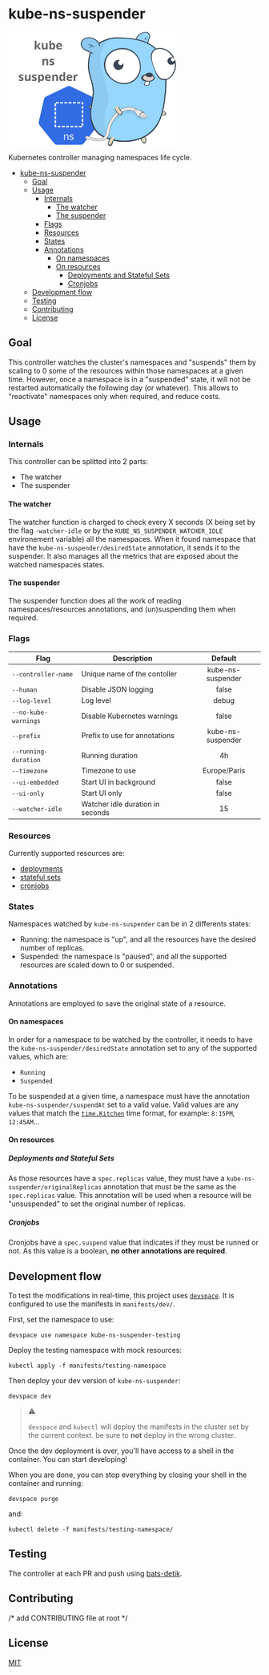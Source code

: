 # kube-ns-suspender

<img align="center" src="./docs/images/kube-ns-suspender.png" width="335" height="228"/>

Kubernetes controller managing namespaces life cycle.

- [kube-ns-suspender](#kube-ns-suspender)
  - [Goal](#goal)
  - [Usage](#usage)
    - [Internals](#internals)
      - [The watcher](#the-watcher)
      - [The suspender](#the-suspender)
    - [Flags](#flags)
    - [Resources](#resources)
    - [States](#states)
    - [Annotations](#annotations)
      - [On namespaces](#on-namespaces)
      - [On resources](#on-resources)
        - [Deployments and Stateful Sets](#deployments-and-stateful-sets)
        - [Cronjobs](#cronjobs)
  - [Development flow](#development-flow)
  - [Testing](#testing)
  - [Contributing](#contributing)
  - [License](#license)

## Goal

This controller watches the cluster's namespaces and "suspends" them by scaling to 0 some of the resources within those namespaces at a given time.
However, once a namespace is in a "suspended" state, it will not be restarted automatically the following day (or whatever). This allows to "reactivate" namespaces only when required, and reduce costs.

## Usage

### Internals

This controller can be splitted into 2 parts:

* The watcher
* The suspender

#### The watcher

The watcher function is charged to check every X seconds (X being set by the flag `-watcher-idle` or by the `KUBE_NS_SUSPENDER_WATCHER_IDLE` environement variable) all the namespaces. When it found namespace that have the `kube-ns-suspender/desiredState` annotation, it sends it to the suspender. It also manages all the metrics that are exposed about the watched namespaces states.

#### The suspender

The suspender function does all the work of reading namespaces/resources annotations, and (un)suspending them when required.

### Flags

| Flag                 | Description                      |      Default      |
| -------------------- | -------------------------------- | :---------------: |
| `--controller-name`  | Unique name of the contoller     | kube-ns-suspender |
| `--human`            | Disable JSON logging             |       false       |
| `--log-level`        | Log level                        |       debug       |
| `--no-kube-warnings` | Disable Kubernetes warnings      |       false       |
| `--prefix`           | Prefix to use for annotations    | kube-ns-suspender |
| `--running-duration` | Running duration                 |        4h         |
| `--timezone`         | Timezone to use                  |   Europe/Paris    |
| `--ui-embedded`      | Start UI in background           |       false       |
| `--ui-only`          | Start UI only                    |       false       |
| `--watcher-idle`     | Watcher idle duration in seconds |        15         |

### Resources

Currently supported resources are:

* [deployments](#deployments-and-stateful-sets)
* [stateful sets](#deployments-and-stateful-sets)
* [cronjobs](#cronjobs)

### States

Namespaces watched by `kube-ns-suspender` can be in 2 differents states:

* Running: the namespace is "up", and all the resources have the desired number of replicas.
* Suspended: the namespace is "paused", and all the supported resources are scaled down to 0 or suspended.

### Annotations

Annotations are employed to save the original state of a resource.

#### On namespaces

In order for a namespace to be watched by the controller, it needs to have the `kube-ns-suspender/desiredState` annotation set to any of the supported values, which are:

* `Running`
* `Suspended`

To be suspended at a given time, a namespace must have the annotation `kube-ns-suspender/suspendAt` set to a valid value.
Valid values are any values that match the [`time.Kitchen`](https://pkg.go.dev/time#pkg-constants) time format, for example: `8:15PM`, `12:45AM`...

#### On resources

##### Deployments and Stateful Sets

As those resources have a `spec.replicas` value, they must have a `kube-ns-suspender/originalReplicas` annotation that must be the same as the `spec.replicas` value. This annotation will be used when a resource will be "unsuspended" to set the original number of replicas.

##### Cronjobs

Cronjobs have a `spec.suspend` value that indicates if they must be runned or not. As this value is a boolean, **no other annotations are required**.

## Development flow

To test the modifications in real-time, this project uses [`devspace`](https://devspace.sh/). It is configured to use the manifests in `manifests/dev/`.

First, set the namespace to use:

```
devspace use namespace kube-ns-suspender-testing
```

Deploy the testing namespace with mock resources:

```
kubectl apply -f manifests/testing-namespace
```

Then deploy your dev version of `kube-ns-suspender`:

```
devspace dev
```

> :warning:
> 
> `devspace` and `kubectl` will deploy the manifests in the cluster set by the current context. be sure to **not** deploy in the wrong cluster.
>

Once the dev deployment is over, you'll have access to a shell in the container. You can start developing!

When you are done, you can stop everything by closing your shell in the container and running:

```
devspace purge
```

and:

```
kubectl delete -f manifests/testing-namespace/
```

## Testing

The controller at each PR and push using [bats-detik](https://github.com/bats-core/bats-detik).

## Contributing

/* add CONTRIBUTING file at root */

## License

[MIT](https://choosealicense.com/licenses/mit/)
